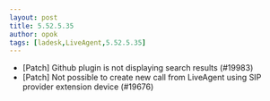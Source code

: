 ```yaml
---
layout: post
title: 5.52.5.35
author: opok
tags: [ladesk,LiveAgent,5.52.5.35]
---
```


- [Patch] Github plugin is not displaying search results (#19983)
- [Patch] Not possible to create new call from LiveAgent using SIP provider extension device (#19676)
